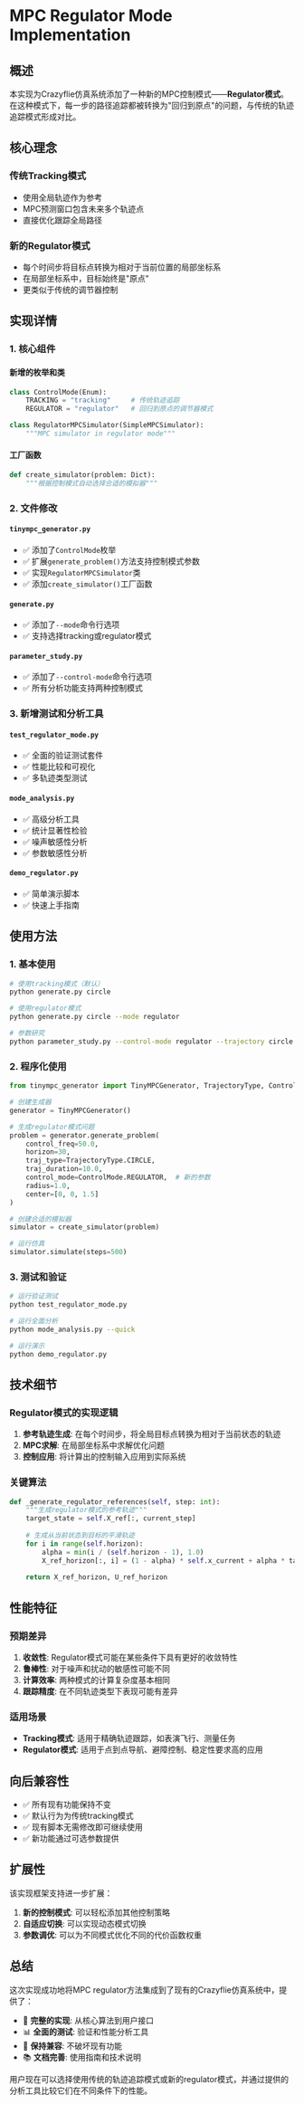 # MPC Regulator Mode Implementation

## 概述

本实现为Crazyflie仿真系统添加了一种新的MPC控制模式——**Regulator模式**。在这种模式下，每一步的路径追踪都被转换为"回归到原点"的问题，与传统的轨迹追踪模式形成对比。

## 核心理念

### 传统Tracking模式
- 使用全局轨迹作为参考
- MPC预测窗口包含未来多个轨迹点
- 直接优化跟踪全局路径

### 新的Regulator模式  
- 每个时间步将目标点转换为相对于当前位置的局部坐标系
- 在局部坐标系中，目标始终是"原点"
- 更类似于传统的调节器控制

## 实现详情

### 1. 核心组件

#### 新增的枚举和类
```python
class ControlMode(Enum):
    TRACKING = "tracking"     # 传统轨迹追踪
    REGULATOR = "regulator"   # 回归到原点的调节器模式

class RegulatorMPCSimulator(SimpleMPCSimulator):
    """MPC simulator in regulator mode"""
```

#### 工厂函数
```python
def create_simulator(problem: Dict):
    """根据控制模式自动选择合适的模拟器"""
```

### 2. 文件修改

#### `tinympc_generator.py`
- ✅ 添加了`ControlMode`枚举
- ✅ 扩展`generate_problem()`方法支持控制模式参数
- ✅ 实现`RegulatorMPCSimulator`类
- ✅ 添加`create_simulator()`工厂函数

#### `generate.py`
- ✅ 添加了`--mode`命令行选项
- ✅ 支持选择tracking或regulator模式

#### `parameter_study.py`
- ✅ 添加了`--control-mode`命令行选项
- ✅ 所有分析功能支持两种控制模式

### 3. 新增测试和分析工具

#### `test_regulator_mode.py`
- ✅ 全面的验证测试套件
- ✅ 性能比较和可视化
- ✅ 多轨迹类型测试

#### `mode_analysis.py`
- ✅ 高级分析工具
- ✅ 统计显著性检验
- ✅ 噪声敏感性分析
- ✅ 参数敏感性分析

#### `demo_regulator.py`
- ✅ 简单演示脚本
- ✅ 快速上手指南

## 使用方法

### 1. 基本使用

```bash
# 使用tracking模式（默认）
python generate.py circle

# 使用regulator模式
python generate.py circle --mode regulator

# 参数研究
python parameter_study.py --control-mode regulator --trajectory circle
```

### 2. 程序化使用

```python
from tinympc_generator import TinyMPCGenerator, TrajectoryType, ControlMode, create_simulator

# 创建生成器
generator = TinyMPCGenerator()

# 生成regulator模式问题
problem = generator.generate_problem(
    control_freq=50.0,
    horizon=30,
    traj_type=TrajectoryType.CIRCLE,
    traj_duration=10.0,
    control_mode=ControlMode.REGULATOR,  # 新的参数
    radius=1.0,
    center=[0, 0, 1.5]
)

# 创建合适的模拟器
simulator = create_simulator(problem)

# 运行仿真
simulator.simulate(steps=500)
```

### 3. 测试和验证

```bash
# 运行验证测试
python test_regulator_mode.py

# 运行全面分析
python mode_analysis.py --quick

# 运行演示
python demo_regulator.py
```

## 技术细节

### Regulator模式的实现逻辑

1. **参考轨迹生成**: 在每个时间步，将全局目标点转换为相对于当前状态的轨迹
2. **MPC求解**: 在局部坐标系中求解优化问题
3. **控制应用**: 将计算出的控制输入应用到实际系统

### 关键算法

```python
def _generate_regulator_references(self, step: int):
    """生成regulator模式的参考轨迹"""
    target_state = self.X_ref[:, current_step]
    
    # 生成从当前状态到目标的平滑轨迹
    for i in range(self.horizon):
        alpha = min(i / (self.horizon - 1), 1.0)
        X_ref_horizon[:, i] = (1 - alpha) * self.x_current + alpha * target_state
    
    return X_ref_horizon, U_ref_horizon
```

## 性能特征

### 预期差异

1. **收敛性**: Regulator模式可能在某些条件下具有更好的收敛特性
2. **鲁棒性**: 对于噪声和扰动的敏感性可能不同
3. **计算效率**: 两种模式的计算复杂度基本相同
4. **跟踪精度**: 在不同轨迹类型下表现可能有差异

### 适用场景

- **Tracking模式**: 适用于精确轨迹跟踪，如表演飞行、测量任务
- **Regulator模式**: 适用于点到点导航、避障控制、稳定性要求高的应用

## 向后兼容性

- ✅ 所有现有功能保持不变
- ✅ 默认行为为传统tracking模式
- ✅ 现有脚本无需修改即可继续使用
- ✅ 新功能通过可选参数提供

## 扩展性

该实现框架支持进一步扩展：

1. **新的控制模式**: 可以轻松添加其他控制策略
2. **自适应切换**: 可以实现动态模式切换
3. **参数调优**: 可以为不同模式优化不同的代价函数权重

## 总结

这次实现成功地将MPC regulator方法集成到了现有的Crazyflie仿真系统中，提供了：

- 🔧 **完整的实现**: 从核心算法到用户接口
- 📊 **全面的测试**: 验证和性能分析工具
- 🎯 **保持兼容**: 不破坏现有功能
- 📚 **文档完善**: 使用指南和技术说明

用户现在可以选择使用传统的轨迹追踪模式或新的regulator模式，并通过提供的分析工具比较它们在不同条件下的性能。